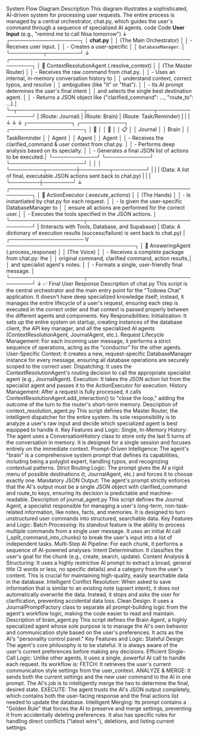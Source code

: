 System Flow Diagram Description
This diagram illustrates a sophisticated, AI-driven system for processing user requests. The entire process is managed by a central orchestrator, chat.py, which guides the user's command through a sequence of specialized AI agents.
code
Code
**User Input** (e.g., "remind me to call Nisa tomorrow")
           ↓
 ┌───────────────────┐
 │      **chat.py**      │
 │ (The Main Orchestrator) │
 │ - Receives user input.  │
 │ - Creates a user-specific │
 │   `DatabaseManager`.    │
 └─────────┬─────────┘
           ↓
┌────────────────────────────────────────────────────────┐
│ 🧠 ContextResolutionAgent (.resolve_context) │
│ (The Master Router) │
│ - Receives the raw command from chat.py. │
│ - Uses an internal, in-memory conversation history to │
│ understand context, correct typos, and resolve │
│ ambiguities (like "it" or "that"). │
│ - Its AI prompt determines the user's final intent │
│ and selects the single best destination agent. │
│ - Returns a JSON object like {"clarified_command": ..., "route_to": ...}.│
└─┬──────────────────┬──────────────────┬────────────────┘
| (Route: Journal) | (Route: Brain) | (Route: Task/Reminder)
| | |
↓ ↓ ↓
┌────────────┐ ┌────────────┐ ┌────────────────────┐
│ 📝 │ │ 🧠 │ │ 📋 │
│ Journal │ │ Brain │ │ TaskReminder │
│ Agent │ │ Agent │ │ Agent │
│ - Receives the clarified_command & user context from chat.py. │
│ - Performs deep analysis based on its specialty. │
│ - Generates a final JSON list of actions to be executed.│
└────────────┘ └────────────┘ └────────────────────┘
│ │ │
└─────────┬────────┼────────┬─────────┘
| | |
(Data: A list of final, executable JSON actions sent back to chat.py)
| | |
└────────┼────────┘
↓
┌────────────────────────────────────────────────────────┐
│ 🔧 ActionExecutor (.execute_actions) │
│ (The Hands) │
│ - Is instantiated by chat.py for each request. │
│ - Is given the user-specific DatabaseManager to │
│ ensure all actions are performed for the correct user.│
│ - Executes the tools specified in the JSON actions. │
└────────────────────┬───────────────────────────────────┘
|
(Interacts with Tools, Database, and Supabase)
|
(Data: A dictionary of execution results (success/failure) is sent back to chat.py)
|
┌──────────────────── V ───────────────────────────────────┐
│ 🤖 AnsweringAgent (.process_response) │
│ (The Voice) │
│ - Receives a complete package from chat.py: the │
│ original command, clarified command, action results,│
│ and specialist agent's notes. │
│ - Formats a single, user-friendly final message. │
└────────────────────┬───────────────────────────────────┘
↓
✅ Final User Response
Description of chat.py
This script is the central orchestrator and the main entry point for the "Todowa Chat" application. It doesn't have deep specialized knowledge itself; instead, it manages the entire lifecycle of a user's request, ensuring each step is executed in the correct order and that context is passed properly between the different agents and components.
Key Responsibilities:
Initialization: It sets up the entire system on startup, creating instances of the database client, the API key manager, and all the specialized AI agents (ContextResolutionAgent, JournalAgent, etc.).
Request Lifecycle Management: For each incoming user message, it performs a strict sequence of operations, acting as the "conductor" for the other agents.
User-Specific Context: It creates a new, request-specific DatabaseManager instance for every message, ensuring all database operations are securely scoped to the correct user.
Dispatching: It uses the ContextResolutionAgent's routing decision to call the appropriate specialist agent (e.g., JournalAgent).
Execution: It takes the JSON action list from the specialist agent and passes it to the ActionExecutor for execution.
History Management: After a request is fully processed, it calls ContextResolutionAgent.add_interaction() to "close the loop," adding the outcome of the turn to the router's short-term memory.
Description of context_resolution_agent.py
This script defines the Master Router, the intelligent dispatcher for the entire system. Its sole responsibility is to analyze a user's raw input and decide which specialized agent is best equipped to handle it.
Key Features and Logic:
Single, In-Memory History: The agent uses a ConversationHistory class to store only the last 5 turns of the conversation in memory. It is designed for a single session and focuses entirely on the immediate context.
Prompt-Driven Intelligence: The agent's "brain" is a comprehensive system prompt that defines its capabilities, including being a polyglot expert, handling typos, and recognizing contextual patterns.
Strict Routing Logic: The prompt gives the AI a rigid menu of possible destinations (t, JournalAgent, etc.) and forces it to choose exactly one.
Mandatory JSON Output: The agent's prompt strictly enforces that the AI's output must be a single JSON object with clarified_command and route_to keys, ensuring its decision is predictable and machine-readable.
Description of journal_agent.py
This script defines the Journal Agent, a specialist responsible for managing a user's long-term, non-task-related information, like notes, facts, and memories. It is designed to turn unstructured user commands into structured, searchable data.
Key Features and Logic:
Batch Processing: Its standout feature is the ability to process multiple commands from a single user message. It uses an initial AI call (_split_command_into_chunks) to break the user's input into a list of independent tasks.
Multi-Step AI Pipeline: For each chunk, it performs a sequence of AI-powered analyses:
Intent Determination: It classifies the user's goal for the chunk (e.g., create, search, update).
Content Analysis & Structuring: It uses a highly restrictive AI prompt to extract a broad, general title (3 words or less, no specific details) and a category from the user's content. This is crucial for maintaining high-quality, easily searchable data in the database.
Intelligent Conflict Resolution: When asked to save information that is similar to an existing note (upsert intent), it does not automatically overwrite the data. Instead, it stops and asks the user for clarification, preventing accidental data loss.
Clean Design: It uses a JournalPromptFactory class to separate all prompt-building logic from the agent's workflow logic, making the code easier to read and maintain.
Description of brain_agent.py
This script defines the Brain Agent, a highly specialized agent whose sole purpose is to manage the AI's own behavior and communication style based on the user's preferences. It acts as the AI's "personality control panel."
Key Features and Logic:
Stateful Design: The agent's core philosophy is to be stateful. It is always aware of the user's current preferences before making any decisions.
Efficient Single-Call Logic: Unlike other agents, it uses a single, powerful AI call to handle each request. Its workflow is:
FETCH: It retrieves the user's current communication style settings from the user_context.
ANALYZE & MERGE: It sends both the current settings and the new user command to the AI in one prompt. The AI's job is to intelligently merge the two to determine the final, desired state.
EXECUTE: The agent trusts the AI's JSON output completely, which contains both the user-facing response and the final actions list needed to update the database.
Intelligent Merging: Its prompt contains a "Golden Rule" that forces the AI to preserve and merge settings, preventing it from accidentally deleting preferences. It also has specific rules for handling direct conflicts ("latest wins"), deletions, and listing current settings.